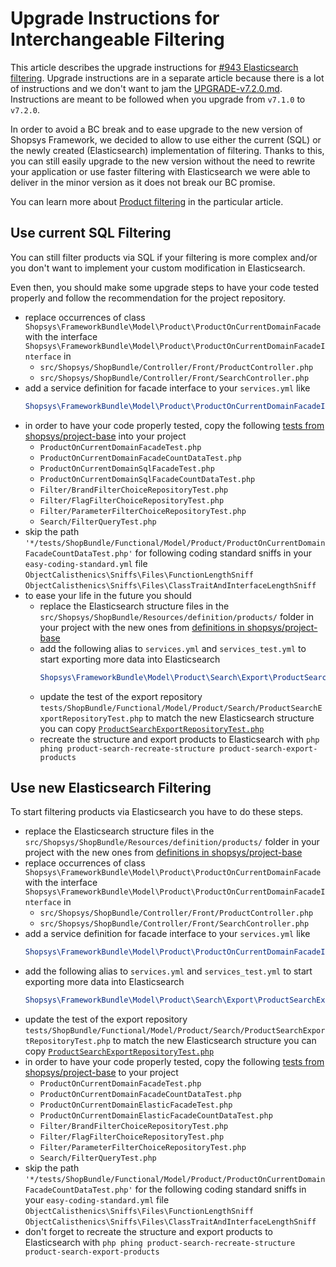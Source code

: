 # Upgrade Instructions for Interchangeable Filtering

This article describes the upgrade instructions for [#943 Elasticsearch filtering](https://github.com/shopsys/shopsys/pull/943).
Upgrade instructions are in a separate article because there is a lot of instructions and we don't want to jam the [UPGRADE-v7.2.0.md](/docs/upgrade/UPGRADE-v7.2.0.md).
Instructions are meant to be followed when you upgrade from `v7.1.0` to `v7.2.0`.

In order to avoid a BC break and to ease upgrade to the new version of Shopsys Framework,
we decided to allow to use either the current (SQL) or the newly created (Elasticsearch) implementation of filtering.
Thanks to this, you can still easily upgrade to the new version without the need to rewrite your application
or use faster filtering with Elasticsearch we were able to deliver in the minor version as it does not break our BC promise.

You can learn more about [Product filtering](/docs/model/front-end-product-filtering.md) in the particular article.

## Use current SQL Filtering
You can still filter products via SQL if your filtering is more complex and/or you don't want to implement your custom modification in Elasticsearch.

Even then, you should make some upgrade steps to have your code tested properly and follow the recommendation for the project repository.

- replace occurrences of class `Shopsys\FrameworkBundle\Model\Product\ProductOnCurrentDomainFacade` with the interface `Shopsys\FrameworkBundle\Model\Product\ProductOnCurrentDomainFacadeInterface` in
    - `src/Shopsys/ShopBundle/Controller/Front/ProductController.php`
    - `src/Shopsys/ShopBundle/Controller/Front/SearchController.php`
- add a service definition for facade interface to your `services.yml` like
    ```yaml
    Shopsys\FrameworkBundle\Model\Product\ProductOnCurrentDomainFacadeInterface: '@Shopsys\FrameworkBundle\Model\Product\ProductOnCurrentDomainFacade'
    ```
- in order to have your code properly tested, copy the following [tests from shopsys/project-base](https://github.com/shopsys/project-base/blob/v7.2.0/tests/ShopBundle/Functional/Model/Product) into your project
    - `ProductOnCurrentDomainFacadeTest.php`
    - `ProductOnCurrentDomainFacadeCountDataTest.php`
    - `ProductOnCurrentDomainSqlFacadeTest.php`
    - `ProductOnCurrentDomainSqlFacadeCountDataTest.php`
    - `Filter/BrandFilterChoiceRepositoryTest.php`
    - `Filter/FlagFilterChoiceRepositoryTest.php`
    - `Filter/ParameterFilterChoiceRepositoryTest.php`
    - `Search/FilterQueryTest.php`
- skip the path `'*/tests/ShopBundle/Functional/Model/Product/ProductOnCurrentDomainFacadeCountDataTest.php'` for following coding standard sniffs in your `easy-coding-standard.yml` file
    `ObjectCalisthenics\Sniffs\Files\FunctionLengthSniff`
    `ObjectCalisthenics\Sniffs\Files\ClassTraitAndInterfaceLengthSniff`
- to ease your life in the future you should
    - replace the Elasticsearch structure files in the `src/Shopsys/ShopBundle/Resources/definition/products/` folder in your project with the new ones from [definitions in shopsys/project-base](https://github.com/shopsys/project-base/blob/v7.2.0/src/Shopsys/ShopBundle/Resources/definition/product/)
    - add the following alias to `services.yml` and `services_test.yml` to start exporting more data into Elasticsearch
        ```yaml
       Shopsys\FrameworkBundle\Model\Product\Search\Export\ProductSearchExportRepository: '@Shopsys\FrameworkBundle\Model\Product\Search\Export\ProductSearchExportWithFilterRepository'
        ```
    - update the test of the export repository `tests/ShopBundle/Functional/Model/Product/Search/ProductSearchExportRepositoryTest.php` to match the new Elasticsearch structure
        you can copy [`ProductSearchExportRepositoryTest.php`](https://github.com/shopsys/project-base/blob/v7.2.0/tests/ShopBundle/Functional/Model/Product/Search/ProductSearchExportRepositoryTest.php)
    - recreate the structure and export products to Elasticsearch with `php phing product-search-recreate-structure product-search-export-products`

## Use new Elasticsearch Filtering
To start filtering products via Elasticsearch you have to do these steps.

- replace the Elasticsearch structure files in the `src/Shopsys/ShopBundle/Resources/definition/products/` folder in your project with the new ones from [definitions in shopsys/project-base](https://github.com/shopsys/project-base/blob/v7.2.0/src/Shopsys/ShopBundle/Resources/definition/product/)
- replace occurrences of class `Shopsys\FrameworkBundle\Model\Product\ProductOnCurrentDomainFacade` with the interface `Shopsys\FrameworkBundle\Model\Product\ProductOnCurrentDomainFacadeInterface` in
    - `src/Shopsys/ShopBundle/Controller/Front/ProductController.php`
    - `src/Shopsys/ShopBundle/Controller/Front/SearchController.php`
- add a service definition for facade interface to your `services.yml` like
    ```yaml
   Shopsys\FrameworkBundle\Model\Product\ProductOnCurrentDomainFacadeInterface: '@Shopsys\FrameworkBundle\Model\Product\ProductOnCurrentDomainElasticFacade'
    ```
- add the following alias to `services.yml` and `services_test.yml` to start exporting more data into Elasticsearch
    ```yaml
   Shopsys\FrameworkBundle\Model\Product\Search\Export\ProductSearchExportRepository: '@Shopsys\FrameworkBundle\Model\Product\Search\Export\ProductSearchExportWithFilterRepository'
    ```
- update the test of the export repository `tests/ShopBundle/Functional/Model/Product/Search/ProductSearchExportRepositoryTest.php` to match the new Elasticsearch structure
    you can copy [`ProductSearchExportRepositoryTest.php`](https://github.com/shopsys/project-base/blob/v7.2.0/tests/ShopBundle/Functional/Model/Product/Search/ProductSearchExportRepositoryTest.php)
- in order to have your code properly tested, copy the following [tests from shopsys/project-base](https://github.com/shopsys/project-base/blob/v7.2.0/tests/ShopBundle/Functional/Model/Product) to your project
    - `ProductOnCurrentDomainFacadeTest.php`
    - `ProductOnCurrentDomainFacadeCountDataTest.php`
    - `ProductOnCurrentDomainElasticFacadeTest.php`
    - `ProductOnCurrentDomainElasticFacadeCountDataTest.php`
    - `Filter/BrandFilterChoiceRepositoryTest.php`
    - `Filter/FlagFilterChoiceRepositoryTest.php`
    - `Filter/ParameterFilterChoiceRepositoryTest.php`
    - `Search/FilterQueryTest.php`
- skip the path `'*/tests/ShopBundle/Functional/Model/Product/ProductOnCurrentDomainFacadeCountDataTest.php'` for the following coding standard sniffs in your `easy-coding-standard.yml` file
    `ObjectCalisthenics\Sniffs\Files\FunctionLengthSniff`
    `ObjectCalisthenics\Sniffs\Files\ClassTraitAndInterfaceLengthSniff`
- don't forget to recreate the structure and export products to Elasticsearch with `php phing product-search-recreate-structure product-search-export-products`
